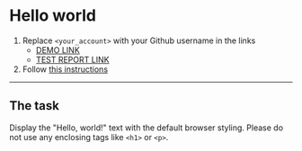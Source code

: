 # Hello world
1. Replace `<your_account>` with your Github username in the links
    - [DEMO LINK](https://Ihor-Karpyn.github.io/layout_hello-world/) <br>
    - [TEST REPORT LINK](https://Ihor-Karpyn.github.io/layout_hello-world/report/html_report/)
2. Follow [this instructions](https://mate-academy.github.io/layout_task-guideline/)
___

## The task 
Display the "Hello, world!" text with the default browser styling. Please do not 
use any enclosing tags like `<h1>` or `<p>`.
